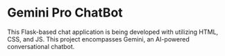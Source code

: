 # **Gemini Pro ChatBot**

This Flask-based chat application is being developed with utilizing HTML, CSS, and JS. This project encompasses Gemini, an AI-powered conversational chatbot.

